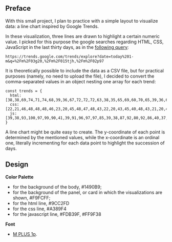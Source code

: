 <!-- Link to the work-in-progress pen right [here](). -->

## Preface

With this small project, I plan to practice with a simple layout to visualize data: a line chart inspired by Google Trends.

In these visualization, three lines are drawn to highlight a certain numeric value. I picked for this purpose the google searches regarding HTML, CSS, JavaScript in the last thirty days, as in the [following query](https://trends.google.com/trends/explore?date=today%201-m&q=%2Fm%2F03g20,%2Fm%2F015tjh,%2Fm%2F02p97):

```code
https://trends.google.com/trends/explore?date=today%201-m&q=%2Fm%2F03g20,%2Fm%2F015tjh,%2Fm%2F02p97
```

It is theoretically possible to include the data as a CSV file, but for practical purposes (namely, no need to upload the file), I decided to convert the comma-separated values in an object nesting one array for each trend:

```JS
const trends = {
  html: [38,38,69,74,71,74,68,39,36,67,72,72,72,63,38,35,65,69,60,70,65,39,36,68,72,70,71,67,37,35],
  css: [22,21,46,48,48,48,46,23,20,45,48,47,48,43,22,20,43,45,40,48,43,21,20,44,46,47,47,43,20,21],
  js: [39,38,93,100,97,99,90,41,39,91,96,97,97,85,39,38,87,92,80,92,86,40,37,90,98,91,96,87,38,38]
}
```

A line chart might be quite easy to create. The y-coordinate of each point is determined by the mentioned values, while the x-coordinate is an ordinal one, literally incrementing for each data point to highlight the succession of days.

## Design

**Color Palette**

- for the background of the body, #1490B9;
- for the background of the panel, or card in which the visualizations are shown, #F9FCFF;
- for the html line, #9CC2FD
- for the css line, #A389F4
- for the javascript line, #FDB39F, #FF9F38

**Font**

- [M PLUS 1p](https://fonts.google.com/specimen/M+PLUS+1p).